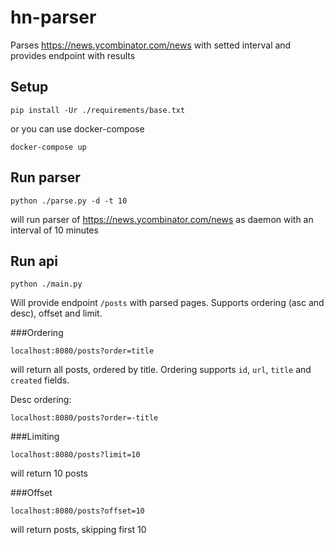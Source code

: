 # hn-parser


Parses https://news.ycombinator.com/news with setted interval and provides endpoint with results


## Setup

```
pip install -Ur ./requirements/base.txt
```
or you can use docker-compose
```
docker-compose up
```

## Run parser

```
python ./parse.py -d -t 10
```

will run parser of https://news.ycombinator.com/news as daemon with an interval of 10 minutes

## Run api

```
python ./main.py
```
Will provide endpoint `/posts` with parsed pages.
Supports ordering (asc and desc), offset and limit.

###Ordering
```
localhost:8080/posts?order=title

```
will return all posts, ordered by title.
Ordering supports `id`, `url`, `title` and `created` fields.


Desc ordering:
```
localhost:8080/posts?order=-title

```

###Limiting

```
localhost:8080/posts?limit=10

```
will return 10 posts


###Offset

```
localhost:8080/posts?offset=10

```
will return posts, skipping first 10
